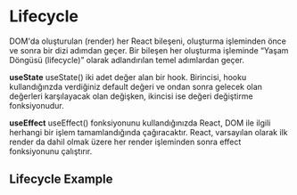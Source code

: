 # Lifecycle
DOM'da oluşturulan (render) her React bileşeni, oluşturma işleminden önce ve sonra bir dizi adımdan geçer. Bir bileşen her oluşturma işleminde “Yaşam Döngüsü (lifecycle)” olarak adlandırılan temel adımlardan geçer.

**useState**
useState() iki adet değer alan bir hook. Birincisi, hooku kullandığınzda verdiğiniz default değeri ve ondan sonra gelecek olan değerleri karşılayacak olan değişken, ikincisi ise değeri değiştirme fonksiyonudur.

**useEffect**
useEffect() fonksiyonunu kullandığınızda React, DOM ile ilgili herhangi bir işlem tamamlandığında çağıracaktır. React, varsayılan olarak ilk render da dahil olmak üzere her render işleminden sonra effect fonksiyonunu çalıştırır.

## Lifecycle Example


